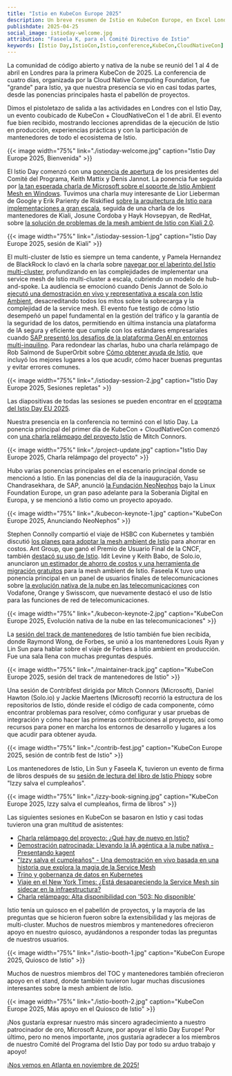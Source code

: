 ```yaml
---
title: "Istio en KubeCon Europe 2025"
description: Un breve resumen de Istio en KubeCon Europe, en Excel London.
publishdate: 2025-04-25
social_image: istioday-welcome.jpg
attribution: "Faseela K, para el Comité Directivo de Istio"
keywords: [Istio Day,IstioCon,Istio,conference,KubeCon,CloudNativeCon]
---
```


La comunidad de código abierto y nativa de la nube se reunió del 1 al 4 de abril en Londres para la primera KubeCon de 2025. La conferencia de cuatro días, organizada por la Cloud Native Computing Foundation, fue "grande" para Istio, ya que nuestra presencia se vio en casi todas partes, desde las ponencias principales hasta el pabellón de proyectos.

Dimos el pistoletazo de salida a las actividades en Londres con el Istio Day, un evento coubicado de KubeCon + CloudNativeCon el 1 de abril. El evento fue bien recibido, mostrando lecciones aprendidas de la ejecución de Istio en producción, experiencias prácticas y con la participación de mantenedores de todo el ecosistema de Istio.

{{< image width="75%"
    link="./istioday-welcome.jpg"
    caption="Istio Day Europe 2025, Bienvenida"
    >}}

El Istio Day comenzó con una [ponencia de apertura](https://youtu.be/v10UpNQIoT0?si=CEOwz3nMMPVP7XWE) de los presidentes del Comité del Programa, Keith Mattix y Denis Jannot. La ponencia fue seguida por [la tan esperada charla de Microsoft sobre el soporte de Istio Ambient Mesh en Windows](https://youtu.be/sULnWlj8sR8?si=ewQ2hgdEZ5ZSRGuK). Tuvimos una charla muy interesante de Lior Lieberman de Google y Erik Parienty de Riskified [sobre la arquitectura de Istio para implementaciones a gran escala](https://youtu.be/GNi9ZJFuups?si=7gjH_tW6dURyJOLZ), seguida de una charla de los mantenedores de Kiali, Josune Cordoba y Hayk Hovsepyan, de RedHat, sobre [la solución de problemas de la mesh ambient de Istio con Kiali 2.0](https://youtu.be/kodNy436ND0?si=Qyh4ebtfnYV2H6Ap).

{{< image width="75%"
    link="./istioday-session-1.jpg"
    caption="Istio Day Europe 2025, sesión de Kiali"
    >}}

El multi-cluster de Istio es siempre un tema candente, y Pamela Hernandez de BlackRock lo clavó en la charla sobre [navegar por el laberinto del Istio multi-cluster](https://youtu.be/WpEkfVGWmd8?si=amUJ2sbZVq_sDV3a), profundizando en las complejidades de implementar una service mesh de Istio multi-cluster a escala, cubriendo un modelo de hub-and-spoke. La audiencia se emocionó cuando Denis Jannot de Solo.io [ejecutó una demostración en vivo y representativa a escala con Istio Ambient](https://youtu.be/oi4TpxuIYXk?si=EBITga8tgsKvII9-), desacreditando todos los mitos sobre la sobrecarga y la complejidad de la service mesh. El evento fue testigo de cómo Istio desempeñó un papel fundamental en la gestión del tráfico y la garantía de la seguridad de los datos, permitiendo en última instancia una plataforma de IA segura y eficiente que cumple con los estándares empresariales cuando [SAP presentó los desafíos de la plataforma GenAI en entornos multi-inquilino](https://youtu.be/j2jS_62N19I?si=Szz0ZFURpryD9H0H). Para redondear las charlas, hubo una charla relámpago de Rob Salmond de SuperOrbit sobre [Cómo obtener ayuda de Istio](https://youtu.be/WNqEQrrQnMs?si=LJaDDVqRX_03kz4B), que incluyó los mejores lugares a los que acudir, cómo hacer buenas preguntas y evitar errores comunes.

{{< image width="75%"
    link="./istioday-session-2.jpg"
    caption="Istio Day Europe 2025, Sesiones repletas"
    >}}

Las diapositivas de todas las sesiones se pueden encontrar en el [programa del Istio Day EU 2025](https://events.linuxfoundation.org/kubecon-cloudnativecon-europe/co-located-events/istio-day/).

Nuestra presencia en la conferencia no terminó con el Istio Day. La ponencia principal del primer día de KubeCon + CloudNativeCon comenzó con [una charla relámpago del proyecto Istio](https://youtu.be/B7lpXPZPFoI?si=im1PIxsUdHyIXKKk) de Mitch Connors.

{{< image width="75%"
    link="./project-update.jpg"
    caption="Istio Day Europe 2025, Charla relámpago del proyecto"
    >}}

Hubo varias ponencias principales en el escenario principal donde se mencionó a Istio. En las ponencias del día de la inauguración, Vasu Chandrasekhara, de SAP, anunció [la Fundación NeoNephos](https://youtu.be/85MDID9Ju04?si=qLGfpbZBC6IMuT_K) bajo la Linux Foundation Europe, un gran paso adelante para la Soberanía Digital en Europa, y se mencionó a Istio como un proyecto apoyado.

{{< image width="75%"
    link="./kubecon-keynote-1.jpg"
    caption="KubeCon Europe 2025, Anunciando NeoNephos"
    >}}

Stephen Connolly compartió el viaje de HSBC con Kubernetes y también discutió [los planes para adoptar la mesh ambient de Istio](https://youtu.be/6D8EZ1fZyh4?si=GvcSG28Lnuy5eTLD) para ahorrar en costos. Ant Group, que ganó el Premio de Usuario Final de la CNCF, también [destacó su uso de Istio](https://youtu.be/bjCT7-mFYEo?si=AUMoTzN713_qUVhh). Idit Levine y Keith Babo, de Solo.io, anunciaron [un estimador de ahorro de costos y una herramienta de migración gratuitos](https://youtu.be/-k1CdrRAGMM?si=sDKdfJG5GDn7FWfw) para la mesh ambient de Istio. Faseela K tuvo una ponencia principal en un panel de usuarios finales de telecomunicaciones sobre [la evolución nativa de la nube en las telecomunicaciones](https://youtu.be/qj9q_-S91L8?si=8r3f1d396DSzp1Mg) con Vodafone, Orange y Swisscom, que nuevamente destacó el uso de Istio para las funciones de red de telecomunicaciones.

{{< image width="75%"
    link="./kubecon-keynote-2.jpg"
    caption="KubeCon Europe 2025, Evolución nativa de la nube en las telecomunicaciones"
    >}}

La [sesión del track de mantenedores](https://youtu.be/poBOYc_EkpA?si=WtxYWvzU4MErnOq4) de Istio también fue bien recibida, donde Raymond Wong, de Forbes, se unió a los mantenedores Louis Ryan y Lin Sun para hablar sobre el viaje de Forbes a Istio ambient en producción. Fue una sala llena con muchas preguntas después.

{{< image width="75%"
    link="./maintainer-track.jpg"
    caption="KubeCon Europe 2025, sesión del track de mantenedores de Istio"
    >}}

Una sesión de Contribfest dirigida por Mitch Connors (Microsoft), Daniel Hawton (Solo.io) y Jackie Maertens (Microsoft) recorrió la estructura de los repositorios de Istio, dónde reside el código de cada componente, cómo encontrar problemas para resolver, cómo configurar y usar pruebas de integración y cómo hacer las primeras contribuciones al proyecto, así como recursos para poner en marcha los entornos de desarrollo y lugares a los que acudir para obtener ayuda.

{{< image width="75%"
    link="./contrib-fest.jpg"
    caption="KubeCon Europe 2025, sesión de contrib fest de Istio"
    >}}

Los mantenedores de Istio, Lin Sun y Faseela K, tuvieron un evento de firma de libros después de su [sesión de lectura del libro de Istio Phippy](https://youtu.be/mtqUtbMaSDw?si=qB4vbo4ytUL8eLO_) sobre "Izzy salva el cumpleaños".

{{< image width="75%"
    link="./izzy-book-signing.jpg"
    caption="KubeCon Europe 2025, Izzy salva el cumpleaños, firma de libros"
    >}}

Las siguientes sesiones en KubeCon se basaron en Istio y casi todas tuvieron una gran multitud de asistentes:

* [Charla relámpago del proyecto: ¿Qué hay de nuevo en Istio?](https://youtu.be/B7lpXPZPFoI?si=im1PIxsUdHyIXKKk)
* [Demostración patrocinada: Llevando la IA agéntica a la nube nativa - Presentando kagent](https://youtu.be/-k1CdrRAGMM?si=sDKdfJG5GDn7FWfw)
* ["Izzy salva el cumpleaños" - Una demostración en vivo basada en una historia que explora la magia de la Service Mesh](https://youtu.be/mtqUtbMaSDw?si=qB4vbo4ytUL8eLO_)
* [Trino y gobernanza de datos en Kubernetes](https://youtu.be/vCfehltPKxk?si=WHnMknL_O9K2qKuS)
* [Viaje en el New York Times: ¿Está desapareciendo la Service Mesh sin sidecar en la infraestructura?](https://youtu.be/9U3WMez9q74?si=_lHKUcuTKCCJ2gGQ)
* [Charla relámpago: Alta disponibilidad con '503: No disponible'](https://youtu.be/0adVcinYGC8?si=b3p6LDgxf2RvQPHK)

Istio tenía un quiosco en el pabellón de proyectos, y la mayoría de las preguntas que se hicieron fueron sobre la extensibilidad y las mejoras de multi-cluster. Muchos de nuestros miembros y mantenedores ofrecieron apoyo en nuestro quiosco, ayudándonos a responder todas las preguntas de nuestros usuarios.

{{< image width="75%"
    link="./istio-booth-1.jpg"
    caption="KubeCon Europe 2025, Quiosco de Istio"
    >}}

Muchos de nuestros miembros del TOC y mantenedores también ofrecieron apoyo en el stand, donde también tuvieron lugar muchas discusiones interesantes sobre la mesh ambient de Istio.

{{< image width="75%"
    link="./istio-booth-2.jpg"
    caption="KubeCon Europe 2025, Más apoyo en el Quiosco de Istio"
    >}}

¡Nos gustaría expresar nuestro más sincero agradecimiento a nuestro patrocinador de oro, Microsoft Azure, por apoyar el Istio Day Europe! Por último, pero no menos importante, ¡nos gustaría agradecer a los miembros de nuestro Comité del Programa del Istio Day por todo su arduo trabajo y apoyo!

[¡Nos vemos en Atlanta en noviembre de 2025!](https://events.linuxfoundation.org/kubecon-cloudnativecon-north-america/)
